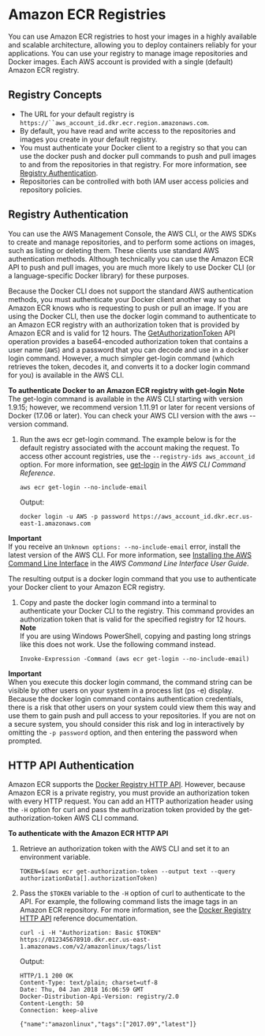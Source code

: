# Amazon ECR Registries<a name="Registries"></a>

You can use Amazon ECR registries to host your images in a highly available and scalable architecture, allowing you to deploy containers reliably for your applications\. You can use your registry to manage image repositories and Docker images\. Each AWS account is provided with a single \(default\) Amazon ECR registry\.

## Registry Concepts<a name="registry_concepts"></a>
+ The URL for your default registry is `https://``aws_account_id.dkr.ecr.region.amazonaws.com`\.
+ By default, you have read and write access to the repositories and images you create in your default registry\.
+ You must authenticate your Docker client to a registry so that you can use the docker push and docker pull commands to push and pull images to and from the repositories in that registry\. For more information, see [Registry Authentication](#registry_auth)\.
+ Repositories can be controlled with both IAM user access policies and repository policies\.

## Registry Authentication<a name="registry_auth"></a>

You can use the AWS Management Console, the AWS CLI, or the AWS SDKs to create and manage repositories, and to perform some actions on images, such as listing or deleting them\. These clients use standard AWS authentication methods\. Although technically you can use the Amazon ECR API to push and pull images, you are much more likely to use Docker CLI \(or a language\-specific Docker library\) for these purposes\.

Because the Docker CLI does not support the standard AWS authentication methods, you must authenticate your Docker client another way so that Amazon ECR knows who is requesting to push or pull an image\. If you are using the Docker CLI, then use the docker login command to authenticate to an Amazon ECR registry with an authorization token that is provided by Amazon ECR and is valid for 12 hours\. The [GetAuthorizationToken](http://docs.aws.amazon.com/AmazonECR/latest/APIReference/API_GetAuthorizationToken.html) API operation provides a base64\-encoded authorization token that contains a user name \(`AWS`\) and a password that you can decode and use in a docker login command\. However, a much simpler get\-login command \(which retrieves the token, decodes it, and converts it to a docker login command for you\) is available in the AWS CLI\.

**To authenticate Docker to an Amazon ECR registry with get\-login**
**Note**  
The get\-login command is available in the AWS CLI starting with version 1\.9\.15; however, we recommend version 1\.11\.91 or later for recent versions of Docker \(17\.06 or later\)\. You can check your AWS CLI version with the aws \-\-version command\.

1. Run the aws ecr get\-login command\. The example below is for the default registry associated with the account making the request\. To access other account registries, use the `--registry-ids aws_account_id` option\. For more information, see [get\-login](http://docs.aws.amazon.com/cli/latest/reference/ecr/get-login.html) in the *AWS CLI Command Reference*\.

   ```
   aws ecr get-login --no-include-email
   ```

   Output:

   ```
   docker login -u AWS -p password https://aws_account_id.dkr.ecr.us-east-1.amazonaws.com
   ```
**Important**  
If you receive an `Unknown options: --no-include-email` error, install the latest version of the AWS CLI\. For more information, see [Installing the AWS Command Line Interface](http://docs.aws.amazon.com/cli/latest/userguide/installing.html) in the *AWS Command Line Interface User Guide*\.

   The resulting output is a docker login command that you use to authenticate your Docker client to your Amazon ECR registry\.

1. Copy and paste the docker login command into a terminal to authenticate your Docker CLI to the registry\. This command provides an authorization token that is valid for the specified registry for 12 hours\. 
**Note**  
If you are using Windows PowerShell, copying and pasting long strings like this does not work\. Use the following command instead\.  

   ```
   Invoke-Expression -Command (aws ecr get-login --no-include-email)
   ```
**Important**  
When you execute this docker login command, the command string can be visible by other users on your system in a process list \(ps \-e\) display\. Because the docker login command contains authentication credentials, there is a risk that other users on your system could view them this way and use them to gain push and pull access to your repositories\. If you are not on a secure system, you should consider this risk and log in interactively by omitting the `-p password` option, and then entering the password when prompted\.

## HTTP API Authentication<a name="registry_auth_http"></a>

Amazon ECR supports the [Docker Registry HTTP API](https://docs.docker.com/registry/spec/api/)\. However, because Amazon ECR is a private registry, you must provide an authorization token with every HTTP request\. You can add an HTTP authorization header using the `-H` option for curl and pass the authorization token provided by the get\-authorization\-token AWS CLI command\.

**To authenticate with the Amazon ECR HTTP API**

1. Retrieve an authorization token with the AWS CLI and set it to an environment variable\.

   ```
   TOKEN=$(aws ecr get-authorization-token --output text --query authorizationData[].authorizationToken)
   ```

1. Pass the `$TOKEN` variable to the `-H` option of curl to authenticate to the API\. For example, the following command lists the image tags in an Amazon ECR repository\. For more information, see the [Docker Registry HTTP API](https://docs.docker.com/registry/spec/api/) reference documentation\.

   ```
   curl -i -H "Authorization: Basic $TOKEN" https://012345678910.dkr.ecr.us-east-1.amazonaws.com/v2/amazonlinux/tags/list
   ```

   Output:

   ```
   HTTP/1.1 200 OK
   Content-Type: text/plain; charset=utf-8
   Date: Thu, 04 Jan 2018 16:06:59 GMT
   Docker-Distribution-Api-Version: registry/2.0
   Content-Length: 50
   Connection: keep-alive
   
   {"name":"amazonlinux","tags":["2017.09","latest"]}
   ```